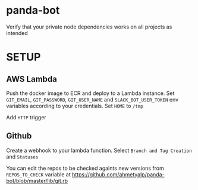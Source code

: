 # panda-bot

Verify that your private node dependencies works on all projects as intended

# SETUP

## AWS Lambda

Push the docker image to ECR and deploy to a Lambda instance. Set `GIT_EMAIL`, `GIT_PASSWORD`, `GIT_USER_NAME` and `SLACK_BOT_USER_TOKEN` env variables according to your credentials. Set `HOME` to  `/tmp`

Add `HTTP` trigger

## Github

Create a webhook to your lambda function. Select `Branch and Tag Creation` and `Statuses`

You can edit the repos to be checked againts new versions from `REPOS_TO_CHECK` variable at https://github.com/ahmetyalp/panda-bot/blob/master/lib/git.rb
